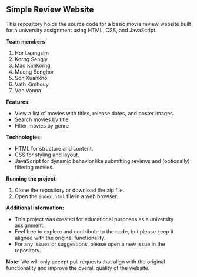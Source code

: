 ## Simple Review Website
This repository holds the source code for a basic movie review website built for a university assignment using HTML, CSS, and JavaScript. 

**Team members**
1. Hor	Leangsim
2. Korng	Sengly
3. Mao	Kimkorng
4. Muong	Senghor
5. Son	Xuankhoi
6. Vath	Kimhouy
7. Von	Vanna

**Features:**
* View a list of movies with titles, release dates, and poster images.
* Search movies by title
* Filter movies by genre

**Technologies:**
* HTML for structure and content.
* CSS for styling and layout.
* JavaScript for dynamic behavior like submitting reviews and (optionally) filtering movies.

**Running the project:**
1. Clone the repository or download the zip file.
2. Open the `index.html` file in a web browser.

**Additional Information:**

* This project was created for educational purposes as a university assignment.
* Feel free to explore and contribute to the code, but please keep it aligned with the original functionality.
* For any issues or suggestions, please open a new issue in the repository.

**Note:** We will only accept pull requests that align with the original functionality and improve the overall quality of the website.
